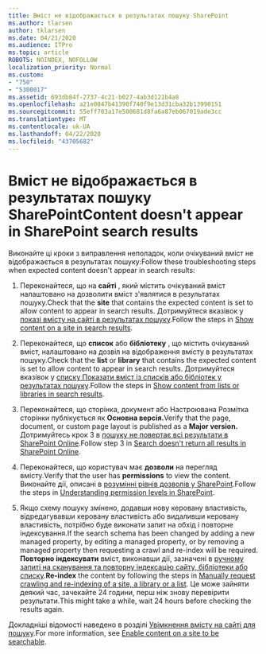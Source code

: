 ```yaml
---
title: Вміст не відображається в результатах пошуку SharePoint
ms.author: tlarsen
author: tklarsen
ms.date: 04/21/2020
ms.audience: ITPro
ms.topic: article
ROBOTS: NOINDEX, NOFOLLOW
localization_priority: Normal
ms.custom:
- "750"
- "5300017"
ms.assetid: 693db84f-2737-4c21-b027-4ab3d121b4a8
ms.openlocfilehash: a21e0047b41390f740f9e13d31cba32b13990151
ms.sourcegitcommit: 55eff703a17e500681d8fa6a87eb067019ade3cc
ms.translationtype: MT
ms.contentlocale: uk-UA
ms.lasthandoff: 04/22/2020
ms.locfileid: "43705682"
---
```

# <a name="content-doesnt-appear-in-sharepoint-search-results"></a><span data-ttu-id="0bac6-102">Вміст не відображається в результатах пошуку SharePoint</span><span class="sxs-lookup"><span data-stu-id="0bac6-102">Content doesn't appear in SharePoint search results</span></span>

<span data-ttu-id="0bac6-103">Виконайте ці кроки з виправлення неполадок, коли очікуваний вміст не відображається в результатах пошуку:</span><span class="sxs-lookup"><span data-stu-id="0bac6-103">Follow these troubleshooting steps when expected content doesn't appear in search results:</span></span>
  
1. <span data-ttu-id="0bac6-104">Переконайтеся, що на **сайті** , який містить очікуваний вміст налаштовано на дозволити вміст з'являтися в результатах пошуку.</span><span class="sxs-lookup"><span data-stu-id="0bac6-104">Check that the **site** that contains the expected content is set to allow content to appear in search results.</span></span> <span data-ttu-id="0bac6-105">Дотримуйтеся вказівок у [показі вмісту на сайті в результатах пошуку](https://docs.microsoft.com/sharepoint/make-site-content-searchable#show-content-on-a-site-in-search-results).</span><span class="sxs-lookup"><span data-stu-id="0bac6-105">Follow the steps in [Show content on a site in search results](https://docs.microsoft.com/sharepoint/make-site-content-searchable#show-content-on-a-site-in-search-results).</span></span>

2. <span data-ttu-id="0bac6-106">Переконайтеся, що **список** або **бібліотеку** , що містить очікуваний вміст, налаштовано на дозвіл на відображення вмісту в результатах пошуку.</span><span class="sxs-lookup"><span data-stu-id="0bac6-106">Check that the **list** or **library** that contains the expected content is set to allow content to appear in search results.</span></span> <span data-ttu-id="0bac6-107">Дотримуйтеся вказівок у [списку Показати вміст із списків або бібліотек у результатах пошуку](https://docs.microsoft.com/sharepoint/make-site-content-searchable#show-content-from-lists-or-libraries-in-search-results).</span><span class="sxs-lookup"><span data-stu-id="0bac6-107">Follow the steps in [Show content from lists or libraries in search results](https://docs.microsoft.com/sharepoint/make-site-content-searchable#show-content-from-lists-or-libraries-in-search-results).</span></span>

3. <span data-ttu-id="0bac6-108">Переконайтеся, що сторінка, документ або Настроювана Розмітка сторінки публікується як **Основна версія.**</span><span class="sxs-lookup"><span data-stu-id="0bac6-108">Verify that the page, document, or custom page layout is published as a **Major version.**</span></span> <span data-ttu-id="0bac6-109">Дотримуйтесь крок 3 в [пошуку не повертає всі результати в SharePoint Online](https://go.microsoft.com/fwlink/?linkid=874525).</span><span class="sxs-lookup"><span data-stu-id="0bac6-109">Follow step 3 in [Search doesn't return all results in SharePoint Online](https://go.microsoft.com/fwlink/?linkid=874525).</span></span>

4. <span data-ttu-id="0bac6-110">Переконайтеся, що користувач має **дозволи** на перегляд вмісту.</span><span class="sxs-lookup"><span data-stu-id="0bac6-110">Verify that the user has **permissions** to view the content.</span></span> <span data-ttu-id="0bac6-111">Виконайте дії, описані в [розумінні рівнів дозволів у SharePoint](https://docs.microsoft.com/sharepoint/understanding-permission-levels).</span><span class="sxs-lookup"><span data-stu-id="0bac6-111">Follow the steps in [Understanding permission levels in SharePoint](https://docs.microsoft.com/sharepoint/understanding-permission-levels).</span></span>
    
5. <span data-ttu-id="0bac6-112">Якщо схему пошуку змінено, додавши нову керовану властивість, відредагувавши керовану властивість або видаливши керовану властивість, потрібно буде виконати запит на обхід і повторне індексування.</span><span class="sxs-lookup"><span data-stu-id="0bac6-112">If the search schema has been changed by adding a new managed property, by editing a managed property, or by removing a managed property then requesting a crawl and re-index will be required.</span></span> <span data-ttu-id="0bac6-113">**Повторно індексувати** вміст, виконавши дії, зазначені в [ручному запиті на сканування та повторну індексацію сайту, бібліотеки або списку](https://docs.microsoft.com/sharepoint/crawl-site-content).</span><span class="sxs-lookup"><span data-stu-id="0bac6-113">**Re-index** the content by following the steps in [Manually request crawling and re-indexing of a site, a library or a list](https://docs.microsoft.com/sharepoint/crawl-site-content).</span></span> <span data-ttu-id="0bac6-114">Це може зайняти деякий час, зачекайте 24 години, перш ніж знову перевірити результати.</span><span class="sxs-lookup"><span data-stu-id="0bac6-114">This might take a while, wait 24 hours before checking the results again.</span></span>

<span data-ttu-id="0bac6-115">Докладніші відомості наведено в розділі [Увімкнення вмісту на сайті для пошуку](https://docs.microsoft.com/sharepoint/make-site-content-searchable).</span><span class="sxs-lookup"><span data-stu-id="0bac6-115">For more information, see [Enable content on a site to be searchable](https://docs.microsoft.com/sharepoint/make-site-content-searchable).</span></span> 
  
